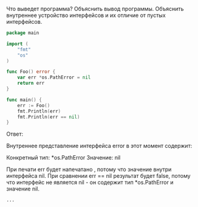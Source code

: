Что выведет программа? Объяснить вывод программы. Объяснить внутреннее устройство интерфейсов и их отличие от пустых интерфейсов.

```go
package main

import (
	"fmt"
	"os"
)

func Foo() error {
	var err *os.PathError = nil
	return err
}

func main() {
	err := Foo()
	fmt.Println(err)
	fmt.Println(err == nil)
}
```

Ответ:

Внутреннее представление интерфейса error в этот момент содержит:

Конкретный тип: *os.PathError
Значение: nil

При печати err будет напечатано <nil>, потому что значение внутри интерфейса nil.
При сравнении err == nil результат будет false, потому что интерфейс не является nil - он содержит тип *os.PathError и значение nil.

```
...

```
